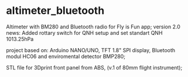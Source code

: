 # altimeter_bluetooth
Altimeter with BM280 and Bluetooth radio for Fly is Fun app;
version 2.0
news:
Added rottary switch for QNH setup and set standart QNH 1013.25hPa 

project based on:
Arduino NANO/UNO, TFT 1.8" SPI display, Bluetooth modul HC06 and enviromental detector BMP280;

STL file for 3Dprint front panel from ABS, (v.1 of 80mm flight instrument);

